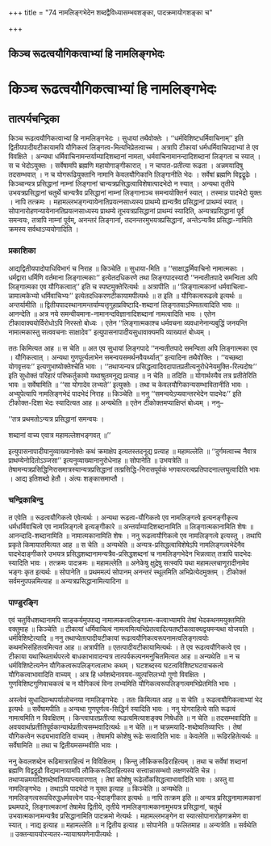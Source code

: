 +++
title = "74 नामलिङ्गभेदेन शब्दद्वैविध्यासम्भवशङ्का, पादक्रमायोगशङ्का च"

+++


## किञ्च रूढत्वयौगिकत्वाभ्यां हि नामलिङ्गभेदः

# **किञ्च रूढत्वयौगिकत्वाभ्यां हि नामलिङ्गभेदः**

## **तात्पर्यचन्द्रिका**

किञ्च रूढत्वयौगिकत्वाभ्यां हि नामलिङ्गभेदः । सुधायां तथैवोक्तेः । ‘‘धर्मविशिष्टधर्मिवाचिनाम्’’ इति द्वितीयपादीयटीकायामपि यौगिकत्वं लिङ्गत्व-मित्यभिप्रेतत्वाच्च । अत्रापि टीकायां धर्मधर्मिवाचिपदाभ्यां ते एव विवक्षिते । अन्यथा धर्मिवाचिनामन्तर्याम्यादिशब्दानां नामता, धर्मवाचिनामानन्दादिशब्दानां लिङ्गता च स्यात् । स च भेदोऽयुक्तः । सर्वेषामपि ब्रह्मणि महायोगाङ्गीकारात् । न चापात-प्रतीत्या रूढता । अन्नमयादिषु तदसम्भवात् । न च योगरूढियुक्तानि नामानि केवलयौगिकानि लिङ्गानीति भेदः । सर्वेषां ब्रह्मणि विद्वद्रूढेः । किञ्चान्यत्र प्रसिद्धानां नाम्नां लिङ्गानां चान्यत्रप्रसिद्धत्वाविशेषात्पादभेदो न स्यात् । अन्यथा तृतीये उभयत्रप्रसिद्धानां चतुर्थे चान्यत्रैव प्रसिद्धानां नाम्नां लिङ्गानाञ्च समन्वयोक्तिर्न स्यात् । तस्मान्न पादभेदो युक्तः । नापि तत्क्रमः । महामल्लभङ्गन्यायेनातिप्रयत्नसाध्यस्य प्राथम्ये ह्यन्यत्रैव प्रसिद्धानां प्राथम्यं स्यात् । सोपानारोहणन्यायेनानतिप्रयत्नसाध्यस्य प्राथम्ये तूभयत्रप्रसिद्धानां प्राथम्यं स्यादिति, अन्यत्रप्रसिद्धानां पूर्वं समन्वयः, तत्रापि नाम्नां पूर्वम्, अनन्तरं लिङ्गानां, तदनन्तरमुभयत्रप्रसिद्धानां, अन्तेऽन्यत्रैव प्रसिद्धा-नामिति क्रमस्य सर्वथाऽप्ययोगादिति ।

### **प्रकाशिका**

आद्यद्वितीयपादोपाधिविभागं च निराह ॥ किञ्चेति ॥ सुधाया-मिति ॥ ‘‘साक्षाद्धर्मिवाचिनो नामात्मकाः । धर्मद्वारा धर्मिणि वर्तमाना लिङ्गात्मकाः’’ इत्येतदधिकरणे तथा लिङ्गपादस्यादौ ‘‘नन्वतीतपादे समन्विता अपि लिङ्गात्मका एव यौगिकत्वात्’’ इति च स्पष्टमुक्तेरित्यर्थः ॥ अत्रापीति ॥ ‘‘लिङ्गात्मकानां धर्मवाचित्वा-न्नामात्मकेभ्यो धर्मिवाचिभ्यः’’ इत्येतदधिकरणटीकायामपीत्यर्थः ॥ त इति ॥ यौगिकत्वरूढत्वे इत्यर्थः ॥ अन्तर्यामीति ॥ द्वितीयपादस्थानामन्तर्याम्यत्तृगुहाप्रविष्टादि-शब्दानां लिङ्गतयाऽभिमतत्वादिति भावः ॥ आनन्देति ॥ अत्र नये समन्वीयमाना-नामानन्दविज्ञानादिशब्दानां नामत्वादिति भावः । एतेन टीकावाक्ययोर्विरोधोऽपि निरस्तो बोध्यः । एतेन ‘‘लिङ्गात्मकाश्च धर्मवचना व्यवधानेनान्यबुद्धिं जनयन्ति नामात्मकास्तु सत्ववचनाः साक्षादेव’’ इत्युपासनापादीयसुधावाक्यमपि व्याख्यातं बोध्यम् ।

ततः किमित्यत आह ॥ स चेति ॥ अत एव सुधायां लिङ्गपादे ‘‘नन्वतीतपादे समन्विता अपि लिङ्गात्मका एव । यौगिकत्वात् । अन्यथा गुणपूर्त्यलाभेन समन्वयसमर्थनवैयर्थ्यात्’’ इत्यादिना तथैवोक्तिः । ‘‘यच्छब्दा योगवृत्तयः’’ इत्यणुभाष्योक्तेश्चेति भावः । ‘‘तथाप्यन्यत्र प्रसिद्धत्वादिवदापातप्रतीत्यनुरोधेनेयमुक्ति-रित्यदोषः’’ इति सुधोक्तं परिहारं परिष्कर्तुकामो यथाश्रुतमनूद्य प्रत्याह ॥ न चेति ॥ तदिति ॥ योगार्थस्यैव तत्र प्रतीतेरिति भावः ॥ सर्वेषामिति ॥ ‘‘सा योगादेव लभ्यते’’ इत्युक्तेः । तथा च केवलयौगिकान्यसम्भावितानीति भावः । अभ्युपेत्यापि नामलिङ्गभेदं पादभेदं निराह ॥ किञ्चेति ॥ ननु ‘‘समन्वयेऽप्यवान्तरभेदेन पादभेदः’’ इति टीकोक्त-दिशा भेदः स्यादित्यत आह ॥ अन्यथेति ॥ एतेन टीकोक्तमप्याक्षिप्तं बोध्यम् । ननु–

‘‘तत्र प्रथमतोऽन्यत्र प्रसिद्धानां समन्वयः ।

शब्दानां वाच्य एवात्र महामल्लेशभङ्गवत् ॥’’

इत्युपासनापादीयानुव्याख्यानोक्तेः कथं क्रमाक्षेप इत्यतस्तदनूद्य प्रत्याह ॥ महामल्लेति ॥ ‘‘दुर्गमत्वाच्च नैवात्र प्राथम्येनोदितोऽञ्जसा’’ इत्यनुव्याख्यानानुरोधेनाह ॥ सोपानेति ॥ उभयत्रेति ॥ तेषामन्यत्रप्रसिद्धिनिरासमात्रस्यान्यत्रप्रसिद्धानां तत्प्रसिद्धि-निरासपूर्वकं भगवत्परत्वप्रतिपादनाल्लघुत्वादिति भावः । आद्य इतिशब्दो हेतौ । अंत्यः शङ्कासमाप्तौ ।

### **चन्द्रिकाबिन्दु**

त एवेति ॥ रूढत्वयौगिकत्वे एवेत्यर्थः । अन्यथा रूढत्व-यौगिकत्वे एव नामलिङ्गत्वे इत्यनङ्गीकृत्य धर्मधर्मिवाचित्वे एव नामलिङ्गत्वे इत्यङ्गीकारे ॥ अन्तर्याम्यादिशब्दानामिति ॥ लिङ्गात्मकानामिति शेषः ॥ आनन्दादि-शब्दानामिति ॥ नामात्मकानामिति शेषः । ननु रूढत्वयौगिकत्वे एव नामलिङ्गत्वे इत्यस्तु । तथापि प्रकृते किमायातमित्यत आह ॥ स चेति ॥ अन्यथेति ॥ अन्यत्र-प्रसिद्धत्वाविशेषेऽपि नामलिङ्गत्वभेदेनैव पादभेदाङ्गीकारे उभयत्र प्रसिद्धशब्दानामन्यत्रैव-प्रसिद्धशब्दनां च नामलिङ्गभेदेन भिन्नत्वात् तत्रापि पादभेदः स्यादिति भावः । तत्क्रमः पादक्रमः ॥ महामल्लेति ॥ अनेकेषु क्षुद्रेषु सत्स्वपि यथा महामल्लचाणूरादीनामेव भङ्गः कृत इत्यर्थः ॥ सोपानेति ॥ प्रथममल्पं सोपानम् अनन्तरं स्थूलमिति अभिप्रेत्येदमुक्तम् । टीकोक्तं सर्वमनुपपन्नमित्याह ॥ अन्यत्रप्रसिद्धानामित्यादिना ॥

### **पाण्डुरङ्गि**

एवं चतुर्विधशब्दानामपि साङ्कर्यमुपपाद्य नामात्मकत्वलिङ्गात्म-कत्वाभ्यामपि तेषां भेदकथनमयुक्तमिति वक्तुमाह ॥ किञ्चेति ॥ टीकायां धर्मिवाचित्वं नामत्वमित्यभिप्रेतत्वादित्यतष्टीकावाक्यद्वयमन्यथा योजयति । धर्मविशिष्टेत्यादि ॥ ननु तथाप्येतत्पादीयटीकायां रूढत्वयौगिकत्वरूपनामत्वलिङ्गत्वयोः कथमभिसंहितत्वमित्यत आह ॥ अत्रापीति ॥ एतत्पादीयटीकायामित्यर्थः । ते एव रूढत्वयौगिकत्वे एव । टीकाया यथास्थितार्थपरत्वे बाधकाभावादन्यत्र तात्पर्यकल्पनमनुचितमित्यत आह ॥ अन्यथेति ॥ न च धर्मविशिष्टेत्यनेन यौगिकत्वरूपलिङ्गत्वलाभः कथम् । घटशब्दस्य घटत्वविशिष्टघटवाचकत्वे यौगिकत्वाभावादिति वाच्यम् । अत्र हि धर्मशब्देनावयव-व्युत्पत्तिलभ्यो गुणो विवक्षितः । गुणविशिष्टगुणिवाचकत्वं च न यौगिकत्वं विना लभ्यमिति यौगिकत्वरूपलिङ्गत्वमभिप्रेतमिति भावः ।

अस्त्वेवं सुधादिग्रन्थपर्यालोचनया नामलिङ्गभेदः । ततः किमित्यत आह ॥ स चेति ॥ रूढत्वयौगिकत्वाभ्यां भेद इत्यर्थः ॥ सर्वेषामपीति ॥ अन्यथा गुणपूर्णत्व-सिद्धिर्न स्यादिति भावः । ननु योगराहित्ये सति रूढत्वं नामत्वमिति न विवक्षितम् । किन्त्वापातप्रतीत्या रूढत्वमित्याशङ्क्य निषेधति ॥ न चेति ॥ तदसम्भवादिति ॥ अवयवार्थाप्रतीतिपूर्वकान्यार्थप्रतीत्यसम्भवादित्यर्थः ॥ न चेति ॥ न चान्नमयादि-शब्देष्वतिव्याप्तिः । तेषां यौगिकत्वेन रूढ्यभावादिति वाच्यम् । तेषामपि कोशेषु रूढेः सत्वादिति भावः ॥ केवलेति ॥ रूढिरहितेत्यर्थः ॥ सर्वेषामिति ॥ तथा च द्वितीयमसम्भवीति भावः ।

ननु केवलशब्देन रूढिमात्रराहित्यं न विविक्षितम् । किन्तु लौकिकरूढिराहित्यम् । तथा च सर्वेषां शब्दानां ब्रह्मणि विद्वद्रूढौ विद्यमानायामपि लौकिकरूढिराहित्यस्य सत्त्वान्नासम्भवो लक्षणस्येति चेन्न । तथाप्यन्नमयादिशब्देष्वतिव्याप्त्यवारणात् । तेषां कोशेषु रूढेर्लोकसिद्धत्वाभावादिति भावः । अस्तु वा नामलिङ्गभेदः । तथाऽपि पादभेदो न युक्त इत्याह ॥ किञ्चेति ॥ अन्यथेति ॥ नामलिङ्गत्वरूपविरुद्धधर्मवत्त्वेन पाद-भेदाङ्गीकार इत्यर्थः ॥ नापि तत्क्रम इति ॥ अन्यत्र प्रसिद्धनामात्मकानां प्रथमपादे, लिङ्गात्मकानां तेषामेव द्वितीये, तृतीये नामलिङ्गात्मकानामुभयत्र प्रसिद्धानां, चतुर्थ उभयात्मकानामन्यत्रैव प्रसिद्धानामिति पादक्रमो नेत्यर्थः । महामल्लभङ्गेन वा स्यात्सोपानारोहणक्रमेण वा स्यात् । नाद्य इत्याह ॥ महामल्लेति ॥ न द्वितीय इत्याह ॥ सोपानेति ॥ फलितमाह ॥ अन्यत्रेति ॥ सर्वथेति ॥ उक्तन्याययोरन्यतर-न्यायाश्रयणेनापीत्यर्थः ।

